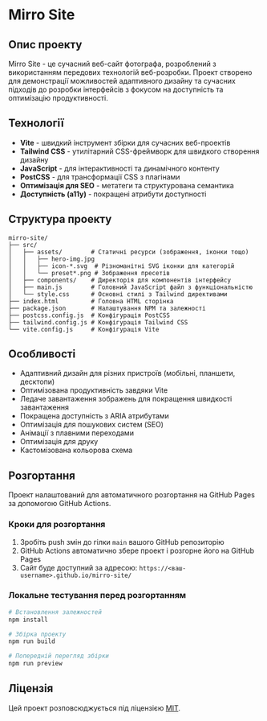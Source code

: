 # Mirro Site

## Опис проекту

Mirro Site - це сучасний веб-сайт фотографа, розроблений з використанням передових технологій веб-розробки. Проект створено для демонстрації можливостей адаптивного дизайну та сучасних підходів до розробки інтерфейсів з фокусом на доступність та оптимізацію продуктивності.

## Технології

- **Vite** - швидкий інструмент збірки для сучасних веб-проектів
- **Tailwind CSS** - утилітарний CSS-фреймворк для швидкого створення дизайну
- **JavaScript** - для інтерактивності та динамічного контенту
- **PostCSS** - для трансформації CSS з плагінами
- **Оптимізація для SEO** - метатеги та структурована семантика
- **Доступність (a11y)** - покращені атрибути доступності

## Структура проекту

```
mirro-site/
├── src/
│   ├── assets/        # Статичні ресурси (зображення, іконки тощо)
│   │   ├── hero-img.jpg
│   │   ├── icon-*.svg  # Різноманітні SVG іконки для категорій
│   │   └── preset*.png # Зображення пресетів
│   ├── components/    # Директорія для компонентів інтерфейсу
│   ├── main.js        # Головний JavaScript файл з функціональністю
│   └── style.css      # Основні стилі з Tailwind директивами
├── index.html         # Головна HTML сторінка
├── package.json       # Налаштування NPM та залежності
├── postcss.config.js  # Конфігурація PostCSS
├── tailwind.config.js # Конфігурація Tailwind CSS
└── vite.config.js     # Конфігурація Vite
```

## Особливості

- Адаптивний дизайн для різних пристроїв (мобільні, планшети, десктопи)
- Оптимізована продуктивність завдяки Vite
- Ледаче завантаження зображень для покращення швидкості завантаження
- Покращена доступність з ARIA атрибутами
- Оптимізація для пошукових систем (SEO)
- Анімації з плавними переходами
- Оптимізація для друку
- Кастомізована кольорова схема

## Розгортання

Проект налаштований для автоматичного розгортання на GitHub Pages за допомогою GitHub Actions.

### Кроки для розгортання

1. Зробіть push змін до гілки `main` вашого GitHub репозиторію
2. GitHub Actions автоматично збере проект і розгорне його на GitHub Pages
3. Сайт буде доступний за адресою: `https://<ваш-username>.github.io/mirro-site/`

### Локальне тестування перед розгортанням

```bash
# Встановлення залежностей
npm install

# Збірка проекту
npm run build

# Попередній перегляд збірки
npm run preview
```

## Ліцензія

Цей проект розповсюджується під ліцензією [MIT](LICENSE).